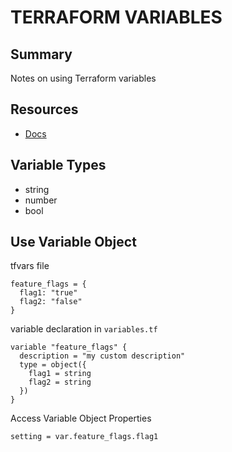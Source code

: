 # TERRAFORM VARIABLES

## Summary

Notes on using Terraform variables

## Resources

- [Docs](https://www.terraform.io/docs/configuration/variables.html)

## Variable Types

- string
- number
- bool

## Use Variable Object

tfvars file

```env
feature_flags = {
  flag1: "true"
  flag2: "false"
}
```

variable declaration in `variables.tf`

```hcl
variable "feature_flags" {
  description = "my custom description"
  type = object({
    flag1 = string
    flag2 = string
  })
}
```

Access Variable Object Properties

```hcl
setting = var.feature_flags.flag1
```
